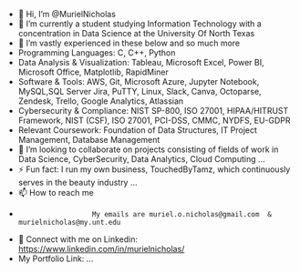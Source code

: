 - 👋 Hi, I’m @MurielNicholas
- 👀 I’m currently a student studying Information Technology with a concentration in Data Science at the University Of North Texas
- 🌱 I’m vastly experienced in these below and so much more 
- Programming Languages: C, C++, Python
- Data Analysis & Visualization: Tableau, Microsoft Excel, Power BI, Microsoft Office, Matplotlib, RapidMiner
- Software & Tools: AWS, Git, Microsoft Azure, Jupyter Notebook, MySQL,SQL Server  Jira, PuTTY, Linux, Slack, Canva, Octoparse, Zendesk, Trello,
Google Analytics, Atlassian
- Cybersecurity & Compliance: NIST SP-800, ISO 27001, HIPAA/HITRUST Framework, NIST (CSF), ISO 27001, PCI-DSS, CMMC, NYDFS, EU-GDPR
- Relevant Coursework: Foundation of Data Structures, IT Project Management, Database Management
- 💞️ I’m looking to collaborate on projects consisting of fields of work in Data Science, CyberSecurity, Data Analytics, Cloud Computing ...
- ⚡ Fun fact: I run my own business, TouchedByTamz, which continuously serves in the beauty industry  ...
- 📫 How to reach me
-                       My emails are muriel.o.nicholas@gmail.com  & murielnicholas@my.unt.edu
- 🌱 Connect with me on Linkedin: https://www.linkedin.com/in/murielnicholas/
- My Portfolio Link: ...

<!---
MurielNicholas/MurielNicholas is a ✨ special ✨ repository because its `README.md` (this file) appears on your GitHub profile.
You can click the Preview link to take a look at your changes.
--->
